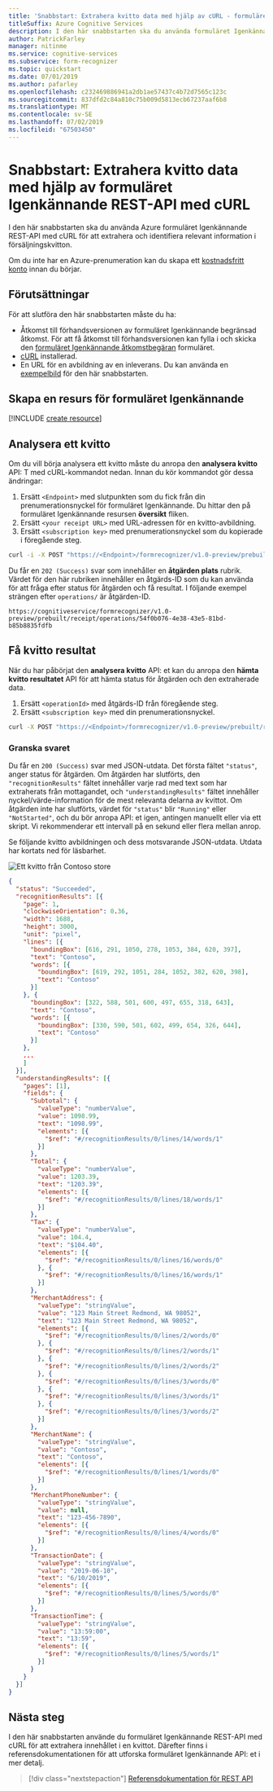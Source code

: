 ```yaml
---
title: 'Snabbstart: Extrahera kvitto data med hjälp av cURL - formuläret Igenkännande'
titleSuffix: Azure Cognitive Services
description: I den här snabbstarten ska du använda formuläret Igenkännande REST-API med cURL för att extrahera data från bilder av försäljningskvitton.
author: PatrickFarley
manager: nitinme
ms.service: cognitive-services
ms.subservice: form-recognizer
ms.topic: quickstart
ms.date: 07/01/2019
ms.author: pafarley
ms.openlocfilehash: c232469886941a2db1ae57437c4b72d7565c123c
ms.sourcegitcommit: 837dfd2c84a810c75b009d5813ecb67237aaf6b8
ms.translationtype: MT
ms.contentlocale: sv-SE
ms.lasthandoff: 07/02/2019
ms.locfileid: "67503450"
---
```

# <a name="quickstart-extract-receipt-data-using-the-form-recognizer-rest-api-with-curl"></a>Snabbstart: Extrahera kvitto data med hjälp av formuläret Igenkännande REST-API med cURL

I den här snabbstarten ska du använda Azure formuläret Igenkännande REST-API med cURL för att extrahera och identifiera relevant information i försäljningskvitton.

Om du inte har en Azure-prenumeration kan du skapa ett [kostnadsfritt konto](https://azure.microsoft.com/free/?WT.mc_id=A261C142F) innan du börjar.

## <a name="prerequisites"></a>Förutsättningar
För att slutföra den här snabbstarten måste du ha:
- Åtkomst till förhandsversionen av formuläret Igenkännande begränsad åtkomst. För att få åtkomst till förhandsversionen kan fylla i och skicka den [formuläret Igenkännande åtkomstbegäran](https://aka.ms/FormRecognizerRequestAccess) formuläret.
- [cURL](https://curl.haxx.se/windows/) installerad.
- En URL för en avbildning av en inleverans. Du kan använda en [exempelbild](https://github.com/Azure-Samples/cognitive-services-REST-api-samples/blob/master/curl/form-recognizer/contoso-receipt.png?raw=true) för den här snabbstarten.

## <a name="create-a-form-recognizer-resource"></a>Skapa en resurs för formuläret Igenkännande

[!INCLUDE [create resource](../includes/create-resource.md)]

## <a name="analyze-a-receipt"></a>Analysera ett kvitto

Om du vill börja analysera ett kvitto måste du anropa den **analysera kvitto** API: T med cURL-kommandot nedan. Innan du kör kommandot gör dessa ändringar:

1. Ersätt `<Endpoint>` med slutpunkten som du fick från din prenumerationsnyckel för formuläret Igenkännande. Du hittar den på formuläret Igenkännande resursen **översikt** fliken.
1. Ersätt `<your receipt URL>` med URL-adressen för en kvitto-avbildning.
1. Ersätt `<subscription key>` med prenumerationsnyckel som du kopierade i föregående steg.

```bash
curl -i -X POST "https://<Endpoint>/formrecognizer/v1.0-preview/prebuilt/receipt/asyncBatchAnalyze" -H "Content-Type: application/json" -H "Ocp-Apim-Subscription-Key: <subscription key>" --data-ascii "{ \"url\": \"<your receipt URL>\"}"
```

Du får en `202 (Success)` svar som innehåller en **åtgärden plats** rubrik. Värdet för den här rubriken innehåller en åtgärds-ID som du kan använda för att fråga efter status för åtgärden och få resultat. I följande exempel strängen efter `operations/` är åtgärden-ID.

```console
https://cognitiveservice/formrecognizer/v1.0-preview/prebuilt/receipt/operations/54f0b076-4e38-43e5-81bd-b85b8835fdfb
```

## <a name="get-the-receipt-results"></a>Få kvitto resultat

När du har påbörjat den **analysera kvitto** API: et kan du anropa den **hämta kvitto resultatet** API för att hämta status för åtgärden och den extraherade data.

1. Ersätt `<operationId>` med åtgärds-ID från föregående steg.
1. Ersätt `<subscription key>` med din prenumerationsnyckel.

```bash
curl -X POST "https://<Endpoint>/formrecognizer/v1.0-preview/prebuilt/receipt/operations/<operationId>" -H "Ocp-Apim-Subscription-Key: <subscription key>"
```

### <a name="examine-the-response"></a>Granska svaret

Du får en `200 (Success)` svar med JSON-utdata. Det första fältet `"status"`, anger status för åtgärden. Om åtgärden har slutförts, den `"recognitionResults"` fältet innehåller varje rad med text som har extraherats från mottagandet, och `"understandingResults"` fältet innehåller nyckel/värde-information för de mest relevanta delarna av kvittot. Om åtgärden inte har slutförts, värdet för `"status"` blir `"Running"` eller `"NotStarted"`, och du bör anropa API: et igen, antingen manuellt eller via ett skript. Vi rekommenderar ett intervall på en sekund eller flera mellan anrop.

Se följande kvitto avbildningen och dess motsvarande JSON-utdata. Utdata har kortats ned för läsbarhet.

![Ett kvitto från Contoso store](../media/contoso-receipt.png)

```json
{
  "status": "Succeeded",
  "recognitionResults": [{
    "page": 1,
    "clockwiseOrientation": 0.36,
    "width": 1688,
    "height": 3000,
    "unit": "pixel",
    "lines": [{
      "boundingBox": [616, 291, 1050, 278, 1053, 384, 620, 397],
      "text": "Contoso",
      "words": [{
        "boundingBox": [619, 292, 1051, 284, 1052, 382, 620, 398],
        "text": "Contoso"
      }]
    }, {
      "boundingBox": [322, 588, 501, 600, 497, 655, 318, 643],
      "text": "Contoso",
      "words": [{
        "boundingBox": [330, 590, 501, 602, 499, 654, 326, 644],
        "text": "Contoso"
      }]
    },
    ...
    ]
  }],
  "understandingResults": [{
    "pages": [1],
    "fields": {
      "Subtotal": {
        "valueType": "numberValue",
        "value": 1098.99,
        "text": "1098.99",
        "elements": [{
          "$ref": "#/recognitionResults/0/lines/14/words/1"
        }]
      },
      "Total": {
        "valueType": "numberValue",
        "value": 1203.39,
        "text": "1203.39",
        "elements": [{
          "$ref": "#/recognitionResults/0/lines/18/words/1"
        }]
      },
      "Tax": {
        "valueType": "numberValue",
        "value": 104.4,
        "text": "$104.40",
        "elements": [{
          "$ref": "#/recognitionResults/0/lines/16/words/0"
        }, {
          "$ref": "#/recognitionResults/0/lines/16/words/1"
        }]
      },
      "MerchantAddress": {
        "valueType": "stringValue",
        "value": "123 Main Street Redmond, WA 98052",
        "text": "123 Main Street Redmond, WA 98052",
        "elements": [{
          "$ref": "#/recognitionResults/0/lines/2/words/0"
        }, {
          "$ref": "#/recognitionResults/0/lines/2/words/1"
        }, {
          "$ref": "#/recognitionResults/0/lines/2/words/2"
        }, {
          "$ref": "#/recognitionResults/0/lines/3/words/0"
        }, {
          "$ref": "#/recognitionResults/0/lines/3/words/1"
        }, {
          "$ref": "#/recognitionResults/0/lines/3/words/2"
        }]
      },
      "MerchantName": {
        "valueType": "stringValue",
        "value": "Contoso",
        "text": "Contoso",
        "elements": [{
          "$ref": "#/recognitionResults/0/lines/1/words/0"
        }]
      },
      "MerchantPhoneNumber": {
        "valueType": "stringValue",
        "value": null,
        "text": "123-456-7890",
        "elements": [{
          "$ref": "#/recognitionResults/0/lines/4/words/0"
        }]
      },
      "TransactionDate": {
        "valueType": "stringValue",
        "value": "2019-06-10",
        "text": "6/10/2019",
        "elements": [{
          "$ref": "#/recognitionResults/0/lines/5/words/0"
        }]
      },
      "TransactionTime": {
        "valueType": "stringValue",
        "value": "13:59:00",
        "text": "13:59",
        "elements": [{
          "$ref": "#/recognitionResults/0/lines/5/words/1"
        }]
      }
    }
  }]
}
```

## <a name="next-steps"></a>Nästa steg

I den här snabbstarten använde du formuläret Igenkännande REST-API med cURL för att extrahera innehållet i en kvittot. Därefter finns i referensdokumentationen för att utforska formuläret Igenkännande API: et i mer detalj.

> [!div class="nextstepaction"]
> [Referensdokumentation för REST API](https://westus2.dev.cognitive.microsoft.com/docs/services/form-recognizer-api/operations/AnalyzeReceipt)

